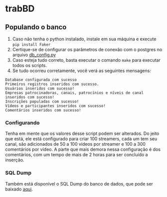 # trabBD

## Populando o banco
1. Caso não tenha o python instalado, instale em sua máquina e execute `pip install Faker`
2. Certique-se de configurar os parâmetros de conexão com o postgres no arquivo [db_config.py](src/scripts/db_config.py)
3. Caso esteja tudo correto, basta executar o comando `make` para executar todos os scripts.
4. Se tudo ocorreu corretamente, você verá as seguintes mensagens:
```
Database configurada com sucesso
Primeiros registros inseridos com sucesso.
Usuários inseridos com sucesso!
Empresas patrocinadoras, canais, patrocínios e níveis de canal inseridos com sucesso!
Inscrições populadas com sucesso!
Vídeos e participantes inseridos com sucesso!
Comentários inseridos com sucesso!
```

### Configurando
Tenha em mente que os valores desse script podem ser alterados. Do jeito que está, ele está configurado para criar
100 streamers, cada um tem seu canal, são adicionados de 50 a 100 vídeos por streamer e 100 a 300 comentários por vídeo.
A parte que mais demora nessa configuração é dos comentários, com um tempo de mais de 2 horas para ser concluído a inserção.

### SQL Dump

Também está disponível o SQL Dump do banco de dados, que pode ser baixado [aqui](https://drive.google.com/file/d/1BT8uSAEeEG8Zr6ClQVr7JFlJXrZ8D4Cg/view?usp=sharing).

